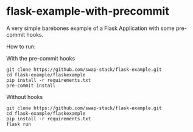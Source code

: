 # flask-example-with-precommit

A very simple barebones example of a Flask Application with some pre-commit hooks.

How to run:

With the pre-commit hooks
```
git clone https://github.com/swap-stack/flask-example.git
cd flask-example/flaskexample
pip install -r requirements.txt
pre-commit install
```

Without hooks
```
git clone https://github.com/swap-stack/flask-example.git
cd flask-example/flaskexample
pip install -r requirements.txt
flask run
```
